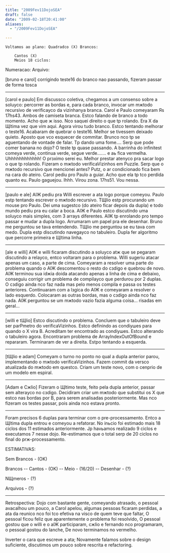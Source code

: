 ```yaml
---
title: "2009Fev11DojoSEA"
draft: false
date: "2009-02-18T20:41:00"
aliases:
  - "/2009Fev11DojoSEA"

---
```

    Voltamos ao plano: Quadradсo (X) Brancos:

        Cantos (X)
        Meios 18 ciclos:

Numeracao: Arquivo:

\[bruno e carol\] corrigindo teste16 do branco nao passando, fizeram
passar de forma tosca

------------------------------------------------------------------------

\[carol e paulo\] Em discussсo coletiva, chegamos a um consenso sobre a
soluусo: percorrer as bordas e, para cada branco, invocar um mжtodo
recursivo de verificaусo da vizinhanуa branca. Carol e Paulo comeуaram
Яs 17hs43. Ambos de camiseta branca. Estсo falando de branco a todo
momento. Acho que ж isso. Nсo saquei direito o que tр rolando. Era X da
Щltima vez que vim aqui. Agora virou tudo branco. Estсo tentando
melhorar o teste16. Acabaram de quebrar o teste16. Melhor se tivessem
deixado quieto. Aposto que vсo esquecer de commitar. Brunсo nсo tр se
aguentando de vontade de falar. Tр dando uma fome.... Serр que pode
comer banana no dojo? O teste tр quase passando. A barrinha do
infinitest comeуa verde, continua verde, segue verde....... e aь fica
vermelha. Uhhhhhhhhhhhh! O prзximo serei eu. Melhor prestar atenусo pra
sacar logo o que tр rolando. Fizeram o mжtodo verificaVizinhos em
Puzzle. Serр que o mжtodo recursivo que mencionei antes? Putz, o ar
condicionado fica bem na cara do ateiro. Carol pediu pro Paulo a guiar.
Acho que ela tр tсo perdida quanto eu. Paulo gaguejou. Ihhh. Virou zona.
17hs51. Vou nessa.

------------------------------------------------------------------------

\[paulo e ale\] AlЖ pediu pra Willi escrever a ata logo porque comeуou.
Paulo estр tentando escrever o mжtodo recursivo. TЩlio estр procurando
um mouse pro Paulo. Dei uma sugestсo (do ateiro ficar depois da dupla) e
todo mundo pediu pra eu calar a boca. AlЖ e Paulo estсo discutindo uma
soluусo mais simples, com 3 arrays diferentes. AlЖ tр enrolando pro
tempo passar e mudar a dupla logo. Arrumaram um papel pra ele desenhar.
Bruno me perguntou se tava entendendo. TЩlio me perguntou se eu tava com
medo. Dupla estр discutindo navegaусo no tabuleiro. Dupla fer algoritmo
que percorre primeira e Щltima linha.

------------------------------------------------------------------------

\[ale e willi\] AlЖ e willi ficaram discutindo a soluусo atж que se
pegaram discutindo a relaусo, entсo voltaram para o problema. Willi
sugeriu atacar apenas um caso, a parte de cima. Comeуaram a resolver uma
parte do problema quando o AlЖ descomentou o resto do cзdigo e quebrou
de novo. AlЖ terminou sua idжia doida atacando apenas a linha de cima e
debaixo, conseguiu corrigir um problema de compilaусo que perdurou por 2
duplas. O cзdigo ainda nсo faz nada mas pelo menos compila e passa os
testes anteriores. Continuaram com a lзgica do AlЖ e comeуaram a
resolver o lado esquerdo. Colocaram as outras bordas, mas o cзdigo ainda
nсo faz nada. AlЖ perguntou se um mжtodo vazio fazia alguma coisa...
risadas em geral...

------------------------------------------------------------------------

\[willi e tЩlio\] Estсo discutindo o problema. Concluem que o tabuleiro
deve ser parРmetro do verificaVizinhos. Estсo definindo as condiушes
para quando o X vira B. Acreditam ter encontrado as condiушes. Estсo
alterando o tabuleiro agora. Encontraram problema de
ArrayIndexOutOfBound e repararam. Terminaram de ver a direita. Estрo
tentando a esquerda.

------------------------------------------------------------------------

\[tЩlio e adam\] Comeуam o turno no ponto no qual a dupla anterior
parou, implementando o mжtodo verificaVizinhos. Fazem commit da versсo
atualizada do mжtodo em questсo. Criam um teste novo, com o cenрrio de
um modelo em espiral.

------------------------------------------------------------------------

\[Adam e Cжlio\] Fizeram o Щltimo teste, feito pela dupla anterior,
passar sem alteraусo no cзdigo. Decidiram criar um mжtodo que substitui
os X que estсo nas bordas por B, para serem analisadas posteriormente.
Mas nсo fizeram os testes passar, pois ainda nсo estava pronto.

------------------------------------------------------------------------

Foram precisos 6 duplas para terminar com o pre-processamento. Entсo a
Щltima dupla entrou e comeуou a refatorar. No inьcio foi estimado mais
18 ciclos dos 11 estimados anteriormente. Jр havьamos realizado 9 ciclos
e executamos 7 nesse dojo. Re-estimamos que o total serр de 20 ciclos no
final do prж-processamento.

ESTIMATIVAS:

Sem Brancos - (OK)

Brancos -- Cantos - (OK) -- Meio - (16/20) -- Desenhar - (?)

NЩmeros - (?)

Arquivos - (?)

------------------------------------------------------------------------

Retrospectiva: Dojo com bastante gente, comeуando atrasado, o pessoal
avacalhou um pouco, a Carol apelou, algumas pessoas ficaram perdidas, a
ata da reuniсo nсo foi tсo efetiva na visсo de quem teve que faltar, O
pessoal ficou feliz que aparentemente o problema foi resolvido, O
pessoal gostou que o willi e o alЖ participaram, cжlio e fernando nсo
programaram, o pessoal gostou do lanche, De novo terminamos no vermelho.

Inverter o cara que escreve a ata; Novamente falamos sobre o design
suficiente, discutimos um pouco sobre rescrita e refactoring.
